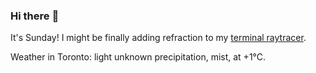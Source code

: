 ### Hi there :wave:

It's Sunday! I might be finally adding refraction to my [terminal raytracer](https://github.com/bewuethr/bash-raytracer).

Weather in Toronto: light unknown precipitation, mist, at +1°C.
